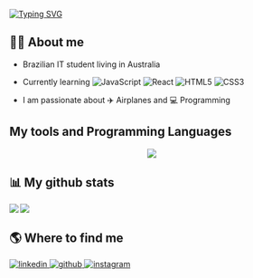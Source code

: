 [![Typing SVG](https://readme-typing-svg.demolab.com?font=Fira+Code&size=26&color=F701F1&width=435&lines=Hello+there!+I'm+Amanda+)](https://git.io/typing-svg)

## :woman_technologist: About me
* Brazilian IT student living in Australia
* Currently learning
![JavaScript](https://img.shields.io/badge/javascript-%23323330.svg?style=for-the-badge&logo=javascript&logoColor=%23F7DF1E) 
![React](https://img.shields.io/badge/react-%2320232a.svg?style=for-the-badge&logo=react&logoColor=%2361DAFB) 
![HTML5](https://img.shields.io/badge/html5-%23E34F26.svg?style=for-the-badge&logo=html5&logoColor=white) 
![CSS3](https://img.shields.io/badge/css3-%231572B6.svg?style=for-the-badge&logo=css3&logoColor=white)

* I am passionate about :airplane: Airplanes and :computer: Programming

## My tools and Programming Languages
<p align="center">
  <a href="https://skillicons.dev">
    <img src="https://skillicons.dev/icons?i=gcp,docker,vscode,html,css,rails&theme=dark" />
  </a>
</p>

## :bar_chart: My github stats

<a href="https://github.com/amkimberly/github-readme-stats">
  <img align="left" src="https://github-readme-stats.vercel.app/api?username=amkimberly&theme=synthwave" />
</a>
<a href="https://git.io/streak-stats">
  <img align="center" src="https://streak-stats.demolab.com?user=amkimberly&theme=synthwave" />
</a>

## :earth_americas: Where to find me
<div align="leading">
  <a href="https://www.linkedin.com/in/amkimberly/">
  <img src=https://img.shields.io/badge/linkedin-%231E77B5.svg?&style=for-the-badge&logo=linkedin&logoColor=white alt=linkedin style="margin-bottom: 10px;" />
  </a>
  <a href="https://github.com/amkimberly">
  <img src=https://img.shields.io/badge/github-%2324292e.svg?&style=for-the-badge&logo=github&logoColor=white alt=github style="margin-bottom: 5px;" />
  </a>
  <a href="https://instagram.com/amkimberly">
  <img src=https://img.shields.io/badge/instagram-%23000000.svg?&style=for-the-badge&logo=instagram&logoColor=white alt=instagram style="margin-bottom: 5px;" />
  </a>
</div>
<br/>
